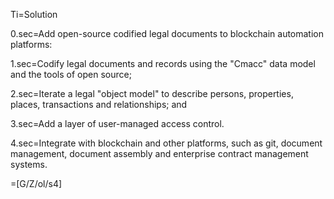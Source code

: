 Ti=Solution

0.sec=Add open-source codified legal documents to blockchain automation platforms:

1.sec=Codify legal documents and records using the "Cmacc" data model and the tools of open source;

2.sec=Iterate a legal "object model" to describe persons, properties, places, transactions and relationships; and

3.sec=Add a layer of user-managed access control.

4.sec=Integrate with blockchain and other platforms, such as git, document management, document assembly and enterprise contract management systems. 

=[G/Z/ol/s4]